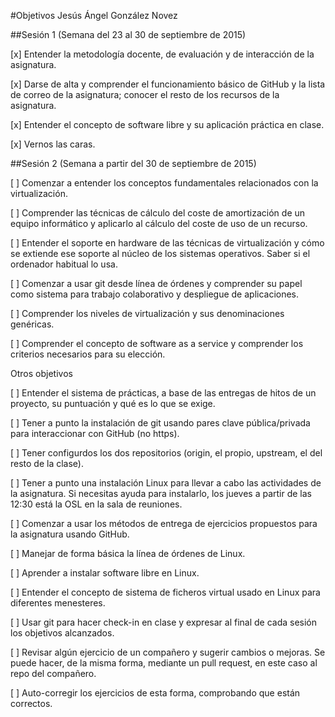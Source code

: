 #Objetivos Jesús Ángel González Novez

##Sesión 1 (Semana del 23 al 30 de septiembre de 2015)

[x] Entender la metodología docente, de evaluación y de interacción de la asignatura.

[x] Darse de alta y comprender el funcionamiento básico de GitHub y la lista de correo de la asignatura; conocer el resto de los recursos de la asignatura.

[x] Entender el concepto de software libre y su aplicación práctica en clase.

[x] Vernos las caras.

##Sesión 2 (Semana a partir del 30 de septiembre de 2015)

[ ] Comenzar a entender los conceptos fundamentales relacionados con la virtualización.

[ ] Comprender las técnicas de cálculo del coste de amortización de un equipo informático y aplicarlo al cálculo del coste de uso de un recurso.

[ ] Entender el soporte en hardware de las técnicas de virtualización y cómo se extiende ese soporte al núcleo de los sistemas operativos. Saber si el ordenador habitual lo usa.

[ ] Comenzar a usar git desde línea de órdenes y comprender su papel como sistema para trabajo colaborativo y despliegue de aplicaciones.

[ ] Comprender los niveles de virtualización y sus denominaciones genéricas.

[ ] Comprender el concepto de software as a service y comprender los criterios necesarios para su elección.

Otros objetivos

[ ] Entender el sistema de prácticas, a base de las entregas de hitos de un proyecto, su puntuación y qué es lo que se exige.

[ ] Tener a punto la instalación de git usando pares clave pública/privada para interaccionar con GitHub (no https).

[ ] Tener configurdos los dos repositorios (origin, el propio, upstream, el del resto de la clase).

[ ] Tener a punto una instalación Linux para llevar a cabo las actividades de la asignatura. Si necesitas ayuda para instalarlo, los jueves a partir de las 12:30 está la OSL en la sala de reuniones.

[ ] Comenzar a usar los métodos de entrega de ejercicios propuestos para la asignatura usando GitHub.

[ ] Manejar de forma básica la línea de órdenes de Linux.

[ ] Aprender a instalar software libre en Linux.

[ ] Entender el concepto de sistema de ficheros virtual usado en Linux para diferentes menesteres.

[ ] Usar git para hacer check-in en clase y expresar al final de cada sesión los objetivos alcanzados.

[ ] Revisar algún ejercicio de un compañero y sugerir cambios o mejoras. Se puede hacer, de la misma forma, mediante un pull request, en este caso al repo del compañero.

[ ] Auto-corregir los ejercicios de esta forma, comprobando que están correctos.
